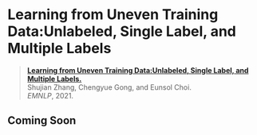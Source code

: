 # Learning from Uneven Training Data:Unlabeled, Single Label, and Multiple Labels

> **[Learning from Uneven Training Data:Unlabeled, Single Label, and Multiple Labels.]()**  
> Shujian Zhang, Chengyue Gong, and Eunsol Choi.  
> _EMNLP_, 2021.  

## Coming Soon
